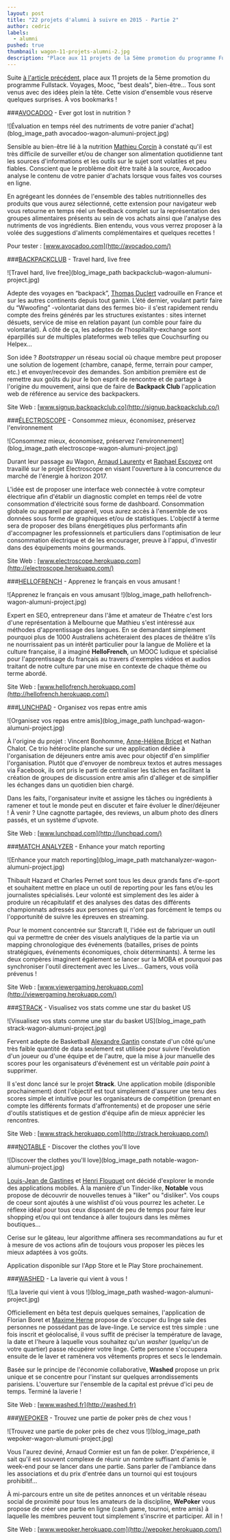 ```yaml
---
layout: post
title: "22 projets d'alumni à suivre en 2015 - Partie 2"
author: cedric
labels:
  - alumni
pushed: true
thumbnail: wagon-11-projets-alumni-2.jpg
description: "Place aux 11 projets de la 5ème promotion du programme Fullstack. Ils sont venus avec des idées et repartis avec des projets en dur. Cette vision d'ensemble vous réserve quelques surprises. À vos bookmarks !"
---
```


Suite [à l'article précédent](http://www.lewagon.org/blog/alumni-wagon-projets-2015), place aux 11 projets de la 5ème promotion du programme Fullstack. Voyages, Mooc, "best deals", bien-être... Tous sont venus avec des idées plein la tête. Cette vision d'ensemble vous réserve quelques surprises. À vos bookmarks !

###[AVOCADOO](http://avocadoo.com/) - Ever got lost in nutrition ?

![Évaluation en temps réel des nutriments de votre panier d'achat](blog_image_path avocadoo-wagon-alumuni-project.jpg)

Sensible au bien-être lié à la nutrition [Mathieu Corcin](https://twitter.com/MatthieuCorcin) à constaté qu'il est très difficile de surveiller et/ou de changer son alimentation quotidienne tant les sources d'informations et les outils sur le sujet sont volatiles et peu fiables. Conscient que le problème doit être traité à la source, Avocadoo analyse le contenu de votre panier d'achats lorsque vous faites vos courses en ligne.

En agrégeant les données de l'ensemble des tables nutritionnelles des produits que vous aurez sélectionné, cette extension pour navigateur web vous retourne en temps réel un feedback complet sur la représentation des groupes alimentaires présents au sein de vos achats ainsi que l'analyse des nutriments de vos ingrédients. Bien entendu, vous vous verrez proposer à la volée des suggestions d'aliments complémentaires et quelques recettes !

Pour tester : [www.avocadoo.com](http://avocadoo.com/)


###[BACKPACKCLUB](http://signup.backpackclub.co/) - Travel hard, live free

![Travel hard, live free](blog_image_path backpackclub-wagon-alumuni-project.jpg)

Adepte des voyages en “backpack”, [Thomas Duclert](https://twitter.com/Sanbaad) vadrouille en France et sur les autres continents depuis tout gamin. L’été dernier, voulant partir faire du “Wwoofing” -volontariat dans des fermes bio- il s'est rapidement rendu compte des freins générés par les structures existantes : sites internet désuets, service de mise en relation payant (un comble pour faire du volontariat). À côté de ça, les adeptes de l’hospitality-exchange sont éparpillés sur de multiples plateformes web telles que Couchsurfing ou Helpex...

Son idée ? *Bootstrapper* un réseau social où chaque membre peut proposer une solution de logement (chambre, canapé, ferme, terrain pour camper, etc.) et envoyer/recevoir des demandes. Son ambition première est de remettre aux goûts du jour le bon esprit de rencontre et de partage à l'origine du mouvement, ainsi que de faire de **Backpack Club** l'application web de référence au service des backpackers.

Site Web : [www.signup.backpackclub.co](http://signup.backpackclub.co/)


###[ÉLECTROSCOPE](http://electroscope.herokuapp.com/) - Consommez mieux, économisez, préservez l'environnement

![Consommez mieux, économisez, préservez l'environnement](blog_image_path electroscope-wagon-alumuni-project.jpg)

Durant leur passage au Wagon, [Arnaud Laurenty](http://fr.linkedin.com/pub/arnaud-laurenty/8/560/ba2) et [Raphael Escoyez](https://twitter.com/Raph_LRa) ont travaillé sur le projet Électroscope en visant l'ouverture à la concurrence du marché de l'énergie à horizon 2017.

L'idée est de proposer une interface web connectée à votre compteur électrique afin d'établir un diagnostic complet en temps réel de votre consommation d'électricité sous forme de dashboard. Consommation globale ou appareil par appareil, vous aurez accès à l'ensemble de vos données sous forme de graphiques et/ou de statistiques. L'objectif à terme sera de proposer des bilans énergétiques plus performants afin d'accompagner les professionnels et particuliers dans l'optimisation de leur consommation électrique et de les encourager, preuve à l'appui, d'investir dans des équipements moins gourmands.

Site Web : [www.electroscope.herokuapp.com](http://electroscope.herokuapp.com/)


###[HELLOFRENCH](http://hellofrench.herokuapp.com/) - Apprenez le français en vous amusant !

![Apprenez le français en vous amusant !](blog_image_path hellofrench-wagon-alumuni-project.jpg)

Expert en SEO, entrepreneur dans l'âme et amateur de Théatre c'est lors d'une représentation à Melbourne que Mathieu s'est intéressé aux méthodes d'apprentissage des langues. En se demandant simplement pourquoi plus de 1000 Australiens achèteraient des places de théâtre s’ils ne nourrissaient pas un intérêt particulier pour la langue de Molière et la culture française, il a imaginé **HelloFrench**, un MOOC ludique et spécialisé pour l'apprentissage du français au travers d'exemples vidéos et audios traitant de notre culture par une mise en contexte de chaque thème ou terme abordé.

Site Web : [www.hellofrench.herokuapp.com](http://hellofrench.herokuapp.com/)


###[LUNCHPAD](#) - Organisez vos repas entre amis

![Organisez vos repas entre amis](blog_image_path lunchpad-wagon-alumuni-project.jpg)

À l'origine du projet : Vincent Bonhomme, [Anne-Hélène Bricet](@AHBricet) et Nathan Chalot. Ce trio hétéroclite planche sur une application dédiée à l'organisation de déjeuners entre amis avec pour objectif d'en simplifier l'organisation. Plutôt que d'envoyer de nombreux textos et autres messages via Facebook, ils ont pris le parti de centraliser les tâches en facilitant la création de groupes de discussion entre amis afin d'alléger et de simplifier les échanges dans un quotidien bien chargé.

Dans les faits, l'organisateur invite et assigne les tâches ou ingrédients à ramener et tout le monde peut en discuter et faire évoluer le dîner/déjeuner ! À venir ? Une cagnotte partagée, des reviews, un album photo des dîners passés, et un système d'upvote.

Site Web : [www.lunchpad.com](http://lunchpad.com/)


###[MATCH ANALYZER](http://viewergaming.herokuapp.com/) - Enhance your match reporting

![Enhance your match reporting](blog_image_path matchanalyzer-wagon-alumuni-project.jpg)

Thibault Hazard et Charles Pernet sont tous les deux grands fans d'e-sport et souhaitent mettre en place un outil de reporting pour les fans et/ou les journalistes spécialisés. Leur volonté est simplement des les aider à produire un récapitulatif et des analyses des datas des différents championnats adressés aux personnes qui n'ont pas forcément le temps ou l'opportunité de suivre les épreuves en streaming.

Pour le moment concentrée sur Starcraft II, l'idée est de fabriquer un outil qui va permettre de créer des visuels analytiques de la partie via un mapping chronologique des événements (batailles, prises de points stratégiques, événements économiques, choix déterminants). À terme les deux compères imaginent également se lancer sur la MOBA et pourquoi pas synchroniser l'outil directement avec les Lives... Gamers, vous voilà prévenus !

Site Web : [www.viewergaming.herokuapp.com](http://viewergaming.herokuapp.com/)


###[STRACK](http://strack.herokuapp.com/) - Visualisez vos stats comme une star du basket US

![Visualisez vos stats comme une star du basket US](blog_image_path strack-wagon-alumuni-project.jpg)

Fervent adepte de Basketball [Alexandre Gantin](https://twitter.com/@aalkg) constate d'un côté qu'une très faible quantité de data seulement est utilisée pour suivre l'évolution d'un joueur ou d'une équipe et de l'autre, que la mise à jour manuelle des scores pour les organisateurs d'événement est un véritable *pain point* à supprimer.

Il s'est donc lancé sur le projet **Strack**. Une application mobile (disponible prochainement) dont l'objectif est tout simplement d'assurer une tenu des scores simple et intuitive pour les organisateurs de compétition (prenant en compte les différents formats d'affrontements) et de proposer une série d'outils statistiques et de gestion d'équipe afin de mieux apprécier les rencontres.

Site Web : [www.strack.herokuapp.com](http://strack.herokuapp.com/)


###[NOTABLE](#) - Discover the clothes you'll love

![Discover the clothes you'll love](blog_image_path notable-wagon-alumuni-project.jpg)

[Louis-Jean de Gastines](https://twitter.com/) et [Henri Flouquet](https://twitter.com/hflouquet) ont décidé d'explorer le monde des applications mobiles. À la manière d'un Tinder-like, **Notable** vous propose de découvrir de nouvelles tenues à "liker" ou "disliker". Vos coups de coeur sont ajoutés à une wishlist d'où vous pourrez les acheter. Le réflexe idéal pour tous ceux disposant de peu de temps pour faire leur shopping et/ou qui ont tendance à aller toujours dans les mêmes boutiques...

Cerise sur le gâteau, leur algorithme affinera ses recommandations au fur et à mesure de vos actions afin de toujours vous proposer les pièces les mieux adaptées à vos goûts.

Application disponible sur l'App Store et le Play Store prochainement.


###[WASHED](http://washed.fr) - La laverie qui vient à vous !

![La laverie qui vient à vous !](blog_image_path washed-wagon-alumuni-project.jpg)

Officiellement en bêta test depuis quelques semaines, l'application de Florian Boret et [Maxime Herne](https://twitter.com/maximeherne) propose de s'occuper du linge sale des personnes ne possédant pas de lave-linge. Le service est très simple : une fois inscrit et géolocalisé, il vous suffit de préciser la température de lavage, la date et l'heure à laquelle vous souhaitez qu'un *washer* (quelqu'un de votre quartier) passe récupérer votre linge. Cette personne s'occupera ensuite de le laver et ramènera vos vêtements propres et secs le lendemain.

Basée sur le principe de l'économie collaborative, **Washed** propose un prix unique et se concentre pour l'instant sur quelques arrondissements parisiens. L'ouverture sur l'ensemble de la capital est prévue d'ici peu de temps. Terminé la laverie !

Site Web : [www.washed.fr](http://washed.fr)


###[WEPOKER](http://wepoker.herokuapp.com/) - Trouvez une partie de poker près de chez vous !

![Trouvez une partie de poker près de chez vous !](blog_image_path wepoker-wagon-alumuni-project.jpg)

Vous l'aurez deviné, Arnaud Cormier est un fan de poker. D'expérience, il sait qu'il est souvent complexe de réunir un nombre suffisant d'amis le week-end pour se lancer dans une partie. Sans parler de l'ambiance dans les associations et du prix d'entrée dans un tournoi qui est toujours prohibitif...

À mi-parcours entre un site de petites annonces et un véritable réseau social de proximité pour tous les amateurs de la discipline, **WePoker** vous propose de créer une partie en ligne (cash game, tournoi, entre amis) à laquelle les membres peuvent tout simplement s'inscrire et participer. All in !

Site Web : [www.wepoker.herokuapp.com](http://wepoker.herokuapp.com/)

